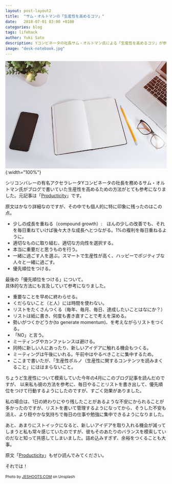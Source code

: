 ```yaml
---
layout: post-layout2
title:  "サム・オルトマンの「生産性を高めるコツ」"
date:   2018-07-01 03:00 +0100
categories: blog
tags: lifehack
author: Yuki Sato
description: Yコンビネータの社長サム・オルトマン氏による「生産性を高めるコツ」が参考になったので、まとめてみました。
image: "desk-notebook.jpg"
---
```

![desk](/img/desk-notebook.jpg){:width="100%"}

シリコンバレーの有名アクセラレータYコンビネータの社長を務めるサム・オルトマン氏がブログで書いていた生産性を高めるための方法がとても参考になりました。元記事は「[Producticity](http://blog.samaltman.com/productivity)」です。    

原文はかなり詳細なのですが、その中でも個人的に特に印象に残ったのはこの点。

* 少しの成長を重ねる（compound growth）:　ほんの少しの改善でも、それを毎日重ねていけば後々大きな成長へとつながる。1%の複利を毎日重ねるように。
* 適切なものに取り組む、適切な方向性を選択する。
* 本当に重要だと思うものを行う。
* 一緒に過ごす人を選ぶ。スマートで生産性が高く、ハッピーでポジティブな人々と一緒に過ごす。
* 優先順位をつける。

最後の「優先順位をつける」について。    
具体的な方法にも言及していて参考になりました。

* 重要なことを早めに終わらせる。
* くだらないこと（と人）には時間を使わない。
* リストをたくさんつくる（毎年、毎月、毎日、達成したいことはなにか？）
* リストは紙に書き、何度も書き直すことで考えを深める。
* 勢いがつくかどうか(to generate momentum)、を考えながらリストをつくる。
* 「NO」と言う。
* ミーティングやカンファレンスは避ける。
* 同時に新しい人にあったり、新しいアイデアに触れる機会もつくる。
* ミーティングは午後にいれる。午前中はやるべきことに集中するため。
* ここまで書いたが、「生産性ポルノ（生産性に関するコンテンツを読みまくること」にははまらないこと。

ちょうど生産性について模索していた今年の4月にこのブログ記事を読んだのですが、
以来私も彼の方法を参考に、毎日やることリストを書き出して、優先順位をつけて行動するようにしたのですが、すごく効果がありました。        

私の場合は、1日の終わりにやり残したことがあるような不安にかられることが多かったのですが、リストを書いて管理するようになってから、そうした不安も消え、より穏やかな気持ちで毎日の仕事や勉強に集中できるようになりました。

あと、あまりにストイックになると、新しいアイデアを取り入れる機会が減ってしまうと私も常々感じていたのですが、彼もそのあたりのバランスを模索していのだなと知って共感してしまいました。詰め込みすぎず、余裕をつくることも大事。

原文「[Producticity](http://blog.samaltman.com/productivity)」もぜひ読んでみてください。

それでは！







<small>Photo by [JESHOOTS.COM](https://unsplash.com/photos/pUAM5hPaCRI) on Unsplash</small>
